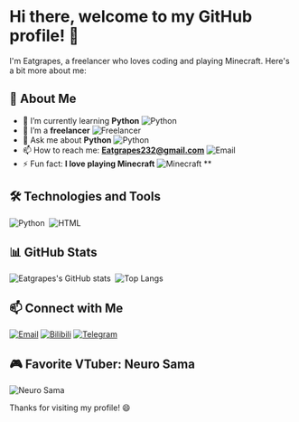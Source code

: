 # Hi there, welcome to my GitHub profile! 👋

I'm Eatgrapes, a freelancer who loves coding and playing Minecraft. Here's a bit more about me:

## 🚀 About Me

- 🌱 I’m currently learning **Python** ![Python](https://img.shields.io/badge/-Python-05122A?style=flat&logo=python)
- 💼 I’m a **freelancer** ![Freelancer](https://img.shields.io/badge/-Freelancer-05122A?style=flat&logo=fiverr)
- 💬 Ask me about **Python** ![Python](https://img.shields.io/badge/-Python-05122A?style=flat&logo=python)
- 📫 How to reach me: **Eatgrapes232@gmail.com** ![Email](https://img.shields.io/badge/-Email-05122A?style=flat&logo=gmail)
- ⚡ Fun fact: **I love playing Minecraft** ![Minecraft](https://img.shields.io/badge/-Minecraft-05122A?style=flat&logo=minecraft) ** 

## 🛠️ Technologies and Tools

![Python](https://img.shields.io/badge/-Python-05122A?style=flat&logo=python)&nbsp;
![HTML](https://img.shields.io/badge/-HTML-05122A?style=flat&logo=html5)&nbsp;

## 📊 GitHub Stats

![Eatgrapes's GitHub stats](https://github-readme-stats.vercel.app/api?username=Eatgrapes&show_icons=true&hide_border=true)&nbsp;
![Top Langs](https://github-readme-stats.vercel.app/api/top-langs/?username=Eatgrapes&layout=compact&hide_border=true)

## 📫 Connect with Me

[![Email](https://img.shields.io/badge/-Email-05122A?style=flat&logo=gmail)](mailto:Eatgrapes232@gmail.com)
[![Bilibili](https://img.shields.io/badge/-Bilibili-000000?style=flat&logo=bilibili)](https://b23.tv/XYw888z)
[![Telegram](https://img.shields.io/badge/-Telegram-000000?style=flat&logo=telegram)](https://t.me/Eatgrapes232)

## 🎮 Favorite VTuber: Neuro Sama

![Neuro Sama](https://s21.ax1x.com/2025/01/15/pEFuNrD.png)

Thanks for visiting my profile! 😄
